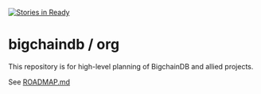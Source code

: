 [![Stories in Ready](https://badge.waffle.io/bigchaindb/org.png?label=ready&title=Ready)](https://waffle.io/bigchaindb/org)
# bigchaindb / org

This repository is for high-level planning of BigchainDB and allied projects.

See [ROADMAP.md](ROADMAP.md)
